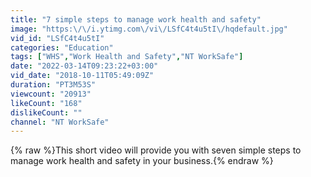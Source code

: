 ```yaml
---
title: "7 simple steps to manage work health and safety"
image: "https:\/\/i.ytimg.com\/vi\/LSfC4t4u5tI\/hqdefault.jpg"
vid_id: "LSfC4t4u5tI"
categories: "Education"
tags: ["WHS","Work Health and Safety","NT WorkSafe"]
date: "2022-03-14T09:23:22+03:00"
vid_date: "2018-10-11T05:49:09Z"
duration: "PT3M53S"
viewcount: "20913"
likeCount: "168"
dislikeCount: ""
channel: "NT WorkSafe"
---
```

{% raw %}This short video will provide you with seven simple steps to manage work health and safety in your business.{% endraw %}
